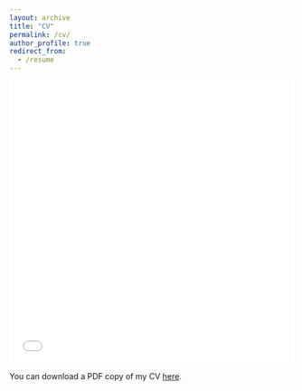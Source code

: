 ```yaml
---
layout: archive
title: "CV"
permalink: /cv/
author_profile: true
redirect_from:
  - /resume
---
```


<iframe src="/files/pdf/Jiee_CV.pdf" width="100%" height="500" frameborder="no" border="0" marginwidth="0" marginheight="0"></iframe>

You can download a PDF copy of my CV [here](/files/pdf/Jiee_CV.pdf).
